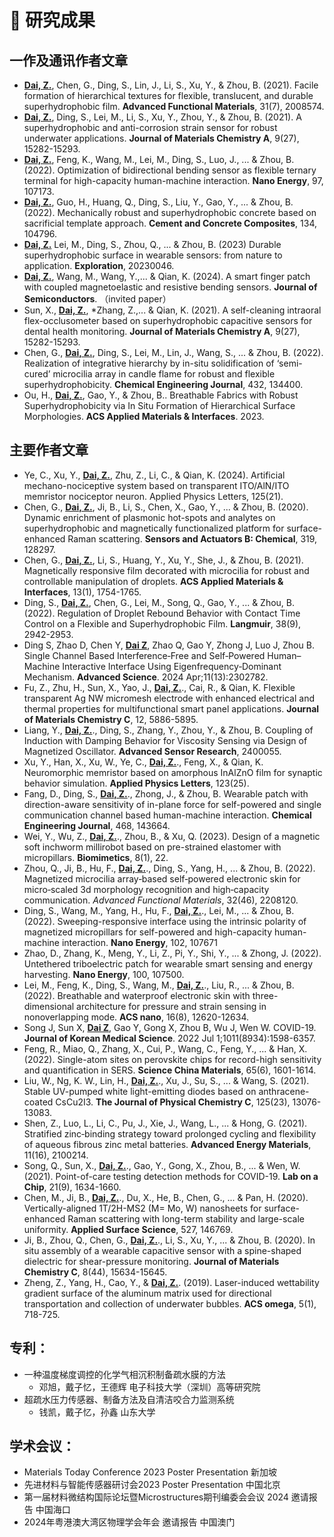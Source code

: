 
<span class='anchor' id='publication'></span>
# 📝 研究成果 
## 一作及通讯作者文章
- **<u>Dai, Z.</u>**, Chen, G., Ding, S., Lin, J., Li, S., Xu, Y., & Zhou, B. (2021). Facile formation of hierarchical textures for flexible, translucent, and durable superhydrophobic film. **Advanced Functional Materials**, 31(7), 2008574.
- **<u>Dai, Z.</u>**, Ding, S., Lei, M., Li, S., Xu, Y., Zhou, Y., & Zhou, B. (2021). A superhydrophobic and anti-corrosion strain sensor for robust underwater applications. **Journal of Materials Chemistry A**, 9(27), 15282-15293.
- **<u>Dai, Z.</u>**, Feng, K., Wang, M., Lei, M., Ding, S., Luo, J., ... & Zhou, B. (2022). Optimization of bidirectional bending sensor as flexible ternary terminal for high-capacity human-machine interaction. **Nano Energy**, 97, 107173.
- **<u>Dai, Z.</u>**, Guo, H., Huang, Q., Ding, S., Liu, Y., Gao, Y., ... & Zhou, B. (2022). Mechanically robust and superhydrophobic concrete based on sacrificial template approach. **Cement and Concrete Composites**, 134, 104796.
- **<u>Dai, Z.</u>** Lei, M., Ding, S., Zhou, Q., ... & Zhou, B. (2023) Durable superhydrophobic surface in wearable sensors: from nature to application. **Exploration**, 20230046.
- **<u>Dai, Z.</u>**, Wang, M., Wang, Y.,... & Qian, K. (2024). A smart finger patch with coupled magnetoelastic and resistive bending sensors. **Journal of Semiconductors**.
（invited paper）
- Sun, X., **<u>Dai, Z.</u>**, *Zhang, Z.,... & Qian, K. (2021). A self-cleaning intraoral flex-occlusometer based on superhydrophobic capacitive sensors for dental health monitoring. **Journal of Materials Chemistry A**, 9(27), 15282-15293.
- Chen, G., **<u>Dai, Z.</u>**, Ding, S., Lei, M., Lin, J., Wang, S., ... & Zhou, B. (2022). Realization of integrative hierarchy by in-situ solidification of ‘semi-cured’ microcilia array in candle flame for robust and flexible superhydrophobicity. **Chemical Engineering Journal**, 432, 134400.
- Ou, H., **<u>Dai, Z.</u>**, Gao, Y., & Zhou, B.. Breathable Fabrics with Robust Superhydrophobicity via In Situ Formation of Hierarchical Surface Morphologies. **ACS Applied Materials & Interfaces**. 2023.


## 主要作者文章
- Ye, C., Xu, Y., **<u>Dai, Z.</u>**, Zhu, Z., Li, C., & Qian, K. (2024). Artificial mechano-nociceptive system based on transparent ITO/AlN/ITO memristor nociceptor neuron. Applied Physics Letters, 125(21).
- Chen, G., **<u>Dai, Z.</u>**, Ji, B., Li, S., Chen, X., Gao, Y., ... & Zhou, B. (2020). Dynamic enrichment of plasmonic hot-spots and analytes on superhydrophobic and magnetically functionalized platform for surface-enhanced Raman scattering. **Sensors and Actuators B: Chemical**, 319, 128297.
- Chen, G., **<u>Dai, Z.</u>**, Li, S., Huang, Y., Xu, Y., She, J., & Zhou, B. (2021). Magnetically responsive film decorated with microcilia for robust and controllable manipulation of droplets. **ACS Applied Materials & Interfaces**, 13(1), 1754-1765.
- Ding, S., **<u>Dai, Z.</u>**, Chen, G., Lei, M., Song, Q., Gao, Y., ... & Zhou, B. (2022). Regulation of Droplet Rebound Behavior with Contact Time Control on a Flexible and Superhydrophobic Film. **Langmuir**, 38(9), 2942-2953.
- Ding S, Zhao D, Chen Y, **<u>Dai Z</u>**, Zhao Q, Gao Y, Zhong J, Luo J, Zhou B. Single Channel Based Interference‐Free and Self‐Powered Human–Machine Interactive Interface Using Eigenfrequency‐Dominant Mechanism. **Advanced Science**. 2024 Apr;11(13):2302782.
- Fu, Z., Zhu, H., Sun, X., Yao, J., **<u>Dai, Z.</u>**., Cai, R., & Qian, K. Flexible transparent Ag NW micromesh electrode with enhanced electrical and thermal properties for multifunctional smart panel applications. **Journal of Materials Chemistry C**, 12, 5886-5895.
- Liang, Y., **<u>Dai, Z.</u>**., Ding, S., Zhang, Y., Zhou, Y., & Zhou, B. Coupling of Induction with Damping Behavior for Viscosity Sensing via Design of Magnetized Oscillator. **Advanced Sensor Research**, 2400055.
- Xu, Y., Han, X., Xu, W., Ye, C., **<u>Dai, Z.</u>**., Feng, X., & Qian, K.  Neuromorphic memristor based on amorphous InAlZnO film for synaptic behavior simulation. **Applied Physics Letters**, 123(25).
- Fang, D., Ding, S., **<u>Dai, Z.</u>**., Zhong, J., & Zhou, B. Wearable patch with direction-aware sensitivity of in-plane force for self-powered and single communication channel based human-machine interaction. **Chemical Engineering Journal**, 468, 143664.
- Wei, Y., Wu, Z., **<u>Dai, Z.</u>**., Zhou, B., & Xu, Q. (2023). Design of a magnetic soft inchworm millirobot based on pre-strained elastomer with micropillars. **Biomimetics**, 8(1), 22.
- Zhou, Q., Ji, B., Hu, F., **<u>Dai, Z.</u>**., Ding, S., Yang, H., ... & Zhou, B. (2022). Magnetized microcilia array‐based self‐powered electronic skin for micro‐scaled 3d morphology recognition and high‐capacity communication. *Advanced Functional Materials*, 32(46), 2208120.
- Ding, S., Wang, M., Yang, H., Hu, F., **<u>Dai, Z.</u>**., Lei, M., ... & Zhou, B. (2022). Sweeping-responsive interface using the intrinsic polarity of magnetized micropillars for self-powered and high-capacity human-machine interaction. **Nano Energy**, 102, 107671
- Zhao, D., Zhang, K., Meng, Y., Li, Z., Pi, Y., Shi, Y., ... & Zhong, J. (2022). Untethered triboelectric patch for wearable smart sensing and energy harvesting. **Nano Energy**, 100, 107500.
- Lei, M., Feng, K., Ding, S., Wang, M., **<u>Dai, Z.</u>**., Liu, R., ... & Zhou, B. (2022). Breathable and waterproof electronic skin with three-dimensional architecture for pressure and strain sensing in nonoverlapping mode. **ACS nano**, 16(8), 12620-12634.
- Song J, Sun X, **<u>Dai Z</u>**, Gao Y, Gong X, Zhou B, Wu J, Wen W. COVID-19. **Journal of Korean Medical Science**. 2022 Jul 1;1011(8934):1598-6357.
- Feng, R., Miao, Q., Zhang, X., Cui, P., Wang, C., Feng, Y., ... & Han, X. (2022). Single-atom sites on perovskite chips for record-high sensitivity and quantification in SERS. **Science China Materials**, 65(6), 1601-1614.
- Liu, W., Ng, K. W., Lin, H., **<u>Dai, Z.</u>**., Xu, J., Su, S., ... & Wang, S. (2021). Stable UV-pumped white light-emitting diodes based on anthracene-coated CsCu2I3. **The Journal of Physical Chemistry C**, 125(23), 13076-13083.
- Shen, Z., Luo, L., Li, C., Pu, J., Xie, J., Wang, L., ... & Hong, G. (2021). Stratified zinc‐binding strategy toward prolonged cycling and flexibility of aqueous fibrous zinc metal batteries. **Advanced Energy Materials**, 11(16), 2100214.
- Song, Q., Sun, X., **<u>Dai, Z.</u>**., Gao, Y., Gong, X., Zhou, B., ... & Wen, W. (2021). Point-of-care testing detection methods for COVID-19. **Lab on a Chip**, 21(9), 1634-1660.
- Chen, M., Ji, B., **<u>Dai, Z.</u>**., Du, X., He, B., Chen, G., ... & Pan, H. (2020). Vertically-aligned 1T/2H-MS2 (M= Mo, W) nanosheets for surface-enhanced Raman scattering with long-term stability and large-scale uniformity. **Applied Surface Science**, 527, 146769.
- Ji, B., Zhou, Q., Chen, G., **<u>Dai, Z.</u>**., Li, S., Xu, Y., ... & Zhou, B. (2020). In situ assembly of a wearable capacitive sensor with a spine-shaped dielectric for shear-pressure monitoring. **Journal of Materials Chemistry C**, 8(44), 15634-15645.
- Zheng, Z., Yang, H., Cao, Y., & **<u>Dai, Z.</u>**. (2019). Laser-induced wettability gradient surface of the aluminum matrix used for directional transportation and collection of underwater bubbles. **ACS omega**, 5(1), 718-725.

## 专利：
- 一种温度梯度调控的化学气相沉积制备疏水膜的方法
   - 邓旭，戴子忆，王德辉 电子科技大学（深圳）高等研究院
- 超疏水压力传感器、制备方法及自清洁咬合力监测系统
   - 钱凯，戴子忆，孙鑫 山东大学 

## 学术会议：
- Materials Today Conference 2023 Poster Presentation 新加坡
- 先进材料与智能传感器研讨会2023 Poster Presentation 中国北京
- 第一届材料微结构国际论坛暨Microstructures期刊编委会会议 2024 邀请报告 中国海口
- 2024年粤港澳大湾区物理学会年会 邀请报告 中国澳门
